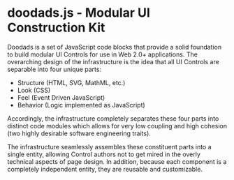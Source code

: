 # doodads.js - Modular UI Construction Kit

Doodads is a set of JavaScript code blocks that provide a solid foundation to build modular UI Controls for use in Web 2.0+ applications. The overarching design of the infrastructure is the idea that all UI Controls are separable into four unique parts:

* Structure (HTML, SVG, MathML, etc.)
* Look (CSS)
* Feel (Event Driven JavaScript)
* Behavior (Logic implemented as JavaScript)

Accordingly, the infrastructure completely separates these four parts into distinct code modules which allows for very low coupling and high cohesion (two highly desirable software engineering traits).

The infrastructure seamlessly assembles these constituent parts into a single entity, allowing Control authors not to get mired in the overly technical aspects of page design. In addition, because each component is a completely independent entity, they are reusable and customizable.